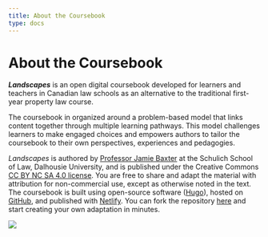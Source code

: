 ```yaml
---
title: About the Coursebook
type: docs
---
```


# About the Coursebook

<!--<div class="center"><a href="/"><img src="imgs/cover.jpg" style="max-width: 300px"></a></div>-->

***Landscapes*** is an open digital coursebook developed for learners and teachers in Canadian law schools as an alternative to the traditional first-year property law course. 

The coursebook in organized around a problem-based model that links content together through multiple learning pathways. This model challenges learners to make engaged choices and empowers authors to tailor the coursebook to their own perspectives, experiences and pedagogies.

*Landscapes* is authored by [Professor Jamie Baxter](https://www.dal.ca/faculty/law/faculty-staff/our-faculty/jamie-baxter.html) at the Schulich School of Law, Dalhousie University, and is published under the Creative Commons [CC BY NC SA 4.0 license](https://creativecommons.org/licenses/by-nc-sa/4.0/). You are free to share and adapt the material with attribution for non-commercial use, except as otherwise noted in the text.  The coursebook is built using open-source software ([Hugo](https://gohugo.io)), hosted on [GitHub](https://github.com), and published with [Netlify](https://www.netlify.com). You can fork the repository [here](https://github.com/radish-es/casebook-property/tree/main) and start creating your own adaptation in minutes. 

<div class="center"><a href="https://creativecommons.org/licenses/by-nc-sa/4.0/"><img src="imgs/by-nc-sa.png" style="max-width: 150px"></a></div>